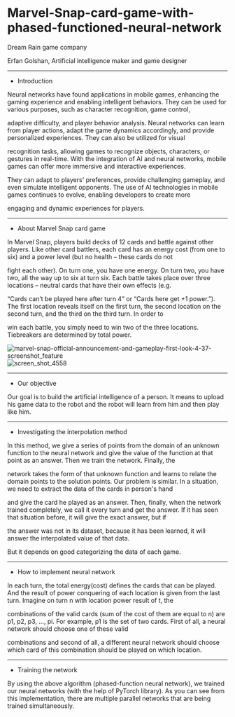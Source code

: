 # Marvel-Snap-card-game-with-phased-functioned-neural-network

Dream Rain game company

Erfan Golshan, Artificial intelligence maker and game designer

---------------------------------------------------------------------------


* Introduction

Neural networks have found applications in mobile games, enhancing the gaming experience and enabling intelligent behaviors. They can be used for various purposes, such as character recognition, game control, 

adaptive difficulty, and player behavior analysis. Neural networks can learn from player actions, adapt the game dynamics accordingly, and provide personalized experiences. They can also be utilized for visual 

recognition tasks, allowing games to recognize objects, characters, or gestures in real-time. With the integration of AI and neural networks, mobile games can offer more immersive and interactive experiences. 

They can adapt to players' preferences, provide challenging gameplay, and even simulate intelligent opponents. The use of AI technologies in mobile games continues to evolve, enabling developers to create more 

engaging and dynamic experiences for players.

---------------------------------------------------------------------------
* About Marvel Snap card game

In Marvel Snap, players build decks of 12 cards and battle against other players. Like other card battlers, each card has an energy cost (from one to six) and a power level (but no health – these cards do not 

fight each other). On turn one, you have one energy. On turn two, you have two, all the way up to six at turn six. Each battle takes place over three locations – neutral cards that have their own effects (e.g. 

“Cards can’t be played here after turn 4” or “Cards here get +1 power.”). The first location reveals itself on the first turn, the second location on the second turn, and the third on the third turn. In order to

win each battle, you simply need to win two of the three locations. Tiebreakers are determined by total power.

![marvel-snap-official-announcement-and-gameplay-first-look-4-37-screenshot_feature](https://github.com/erfan-golshan/Marvel-Snap-card-game-with-phased-functioned-neural-network/assets/129675348/13ed9bc7-4b33-474f-91d9-8ec63b94828b)
![screen_shot_4558](https://github.com/erfan-golshan/Marvel-Snap-card-game-with-phased-functioned-neural-network/assets/129675348/dab1d9f3-ccef-48d6-983b-e9cb18d917be)



---------------------------------------------------------------------------
* Our objective

Our goal is to build the artificial intelligence of a person. It means to upload his game data to the robot and the robot will learn from him and then play like him.

---------------------------------------------------------------------------
* Investigating the interpolation method

In this method, we give a series of points from the domain of an unknown function to the neural network and give the value of the function at that point as an answer. Then we train the network. Finally, the 

network takes the form of that unknown function and learns to relate the domain points to the solution points. Our problem is similar. In a situation, we need to extract the data of the cards in person's hand 

and give the card he played as an answer. Then, finally, when the network trained completely, we call it every turn and get the answer. If it has seen that situation before, it will give the exact answer, but if 

the answer was not in its dataset, because it has been learned, it will answer the interpolated value of that data. 

But it depends on good categorizing the data of each game.

---------------------------------------------------------------------------
* How to implement neural network

In each turn, the total energy(cost) defines the cards that can be played. And the result of power conquering of each location is given from the last turn. Imagine on turn n with location power result of t, the 

combinations of the valid cards (sum of the cost of them are equal to n) are p1, p2, p3, …, pi. For example, p1 is the set of two cards. First of all, a neural network should choose one of these valid 

combinations and second of all, a different neural network should choose which card of this combination should be played on which location.


---------------------------------------------------------------------------
* Training the network

By using the above algorithm (phased-function neural network), we trained our neural networks (with the help of PyTorch library). As you can see from this implementation, there are multiple parallel networks 
that are being trained simultaneously. 


